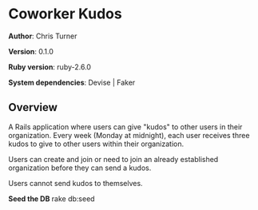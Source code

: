 # Coworker Kudos

**Author**: Chris Turner

**Version**: 0.1.0 

**Ruby version**: ruby-2.6.0

**System dependencies**: Devise | Faker

## Overview
A Rails application where users can give "kudos" to other users in their organization. Every week (Monday at midnight), each user receives three kudos to give to other users within their organization. 

Users can create and join or need to join an already established organization before they can send a kudos. 

Users cannot send kudos to themselves. 


**Seed the DB** rake db:seed 




